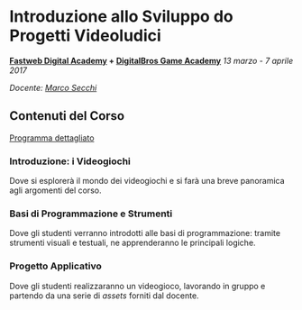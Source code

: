 # Introduzione allo Sviluppo do Progetti Videoludici
**[Fastweb Digital Academy](https://www.fastwebdigital.academy/) + [DigitalBros Game Academy](http://www.dbgameacademy.it/)**
*13 marzo - 7 aprile 2017*

*Docente: [Marco Secchi](http://marcosecchi.it)*

## Contenuti del Corso

[Programma dettagliato](https://github.com/marcosecchi/fda-2016-gamedev-base/wiki/Link-Utili)

### Introduzione: i Videogiochi
Dove si esplorerà il mondo dei videogiochi e si farà una breve panoramica agli argomenti del corso.

### Basi di Programmazione e Strumenti
Dove gli studenti verranno introdotti alle basi di programmazione: tramite strumenti visuali e testuali, ne apprenderanno le principali logiche.

### Progetto Applicativo
Dove gli studenti realizzaranno un videogioco, lavorando in gruppo e partendo da una serie di *assets* forniti dal docente.
